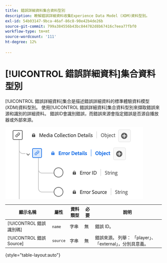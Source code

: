 ```yaml
---
title: 錯誤詳細資料集合資料型別
description: 瞭解錯誤詳細資料收集Experience Data Model (XDM)資料型別。
exl-id: 54b03147-9bca-46af-86c8-90e42b4de26b
source-git-commit: 799a384556b43bc844782d8b67416c7eea77fbf0
workflow-type: tm+mt
source-wordcount: '111'
ht-degree: 12%

---
```


# [!UICONTROL 錯誤詳細資料]集合資料型別

[!UICONTROL 錯誤詳細資料]集合是描述錯誤詳細資料的標準體驗資料模型(XDM)資料型別。 使用[!UICONTROL 錯誤詳細資料]集合資料型別來擷取錯誤來源和識別的詳細資料。 錯誤ID會識別錯誤，而錯誤來源會指定錯誤是否源自播放器或外部來源。

![錯誤詳細資訊資料型別的圖表。](../images/data-types/error-details-collection.png)

| 顯示名稱 | 屬性 | 資料類型 | 必要 | 說明 |
|----------------------------|--------------|-----------|----------|-----------------------------------------------|
| [!UICONTROL 錯誤識別碼] | `name` | 字串 | 無 | 錯誤 ID。 |
| [!UICONTROL 錯誤Source] | `source` | 字串 | 無 | 錯誤來源。 列舉： 「player」、「external」，分別具意義。 |

{style="table-layout:auto"}
